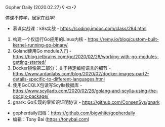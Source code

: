 Gopher Daily (2020.02.27) ʕ◔ϖ◔ʔ

停课不停学，居家在线学! 
* 慕课实战课：k8s实战 - https://coding.imooc.com/class/284.html

1. 构建一个仅运行Go应用的Linux内核 - https://remy.io/blog/custom-built-kernel-running-go-binary/
2. Goland使用Go module入门 - https://blog.jetbrains.com/go/2020/02/26/working-with-go-modules-getting-started/ 
3. Docker镜像第二部分：关于特定编程语言的细节 - https://www.ardanlabs.com/blog/2020/02/docker-images-part2-details-specific-to-different-languages.html 
4. 使用GoCQLX包读写Scylla数据库 - https://www.scylladb.com/2020/02/26/golang-and-scylla-using-the-gocqlx-package/
5. gnark: Go实现的零知识证明协议 - https://github.com/ConsenSys/gnark

* gopherdaily归档：https://github.com/bigwhite/gopherdaily
* 编辑：Tony Bai (https://tonybai.com)
